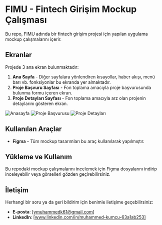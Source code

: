# FIMU - Fintech Girişim Mockup Çalışması

Bu repo, FIMU adında bir fintech girişim projesi için yapılan uygulama mockup çalışmalarını içerir.

## Ekranlar

Projede 3 ana ekran bulunmaktadır:

1. **Ana Sayfa** - Diğer sayfalara yönlendiren kısayollar, haber akışı, menü barı vb. fonksiyonlar bu ekranda yer almaktadır.
2. **Proje Başvuru Sayfası** - Fon toplama amacıyla proje başvurusunda bulunma formu içeren ekran.
3. **Proje Detayları Sayfası** - Fon toplama amacıyla arz olan projenin detaylarını gösteren ekran.

![Anasayfa](https://github.com/user-attachments/assets/5685993e-29a9-4c9f-aa59-acf4fdcb292c)
![Proje Başvurusu](https://github.com/user-attachments/assets/2bb4dcde-c1d6-4b2e-88fc-f472cab88a5a)
![Proje Detayları](https://github.com/user-attachments/assets/87b298ac-5342-473e-a3c3-dd1936988f4f)


## Kullanılan Araçlar

- **Figma** - Tüm mockup tasarımları bu araç kullanılarak yapılmıştır.

## Yükleme ve Kullanım

Bu repodaki mockup çalışmalarını incelemek için Figma dosyalarını indirip inceleyebilir veya görselleri gözden geçirebilirsiniz.

## İletişim

Herhangi bir soru ya da geri bildirim için benimle iletişime geçebilirsiniz:

- **E-posta**: [ymuhammedk61@gmail.com]
- **LinkedIn**: [www.linkedin.com/in/muhammed-kumcu-63a1ab253]
